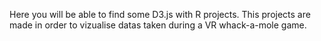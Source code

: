 Here you will be able to find some D3.js with R projects. 
This projects are made in order to vizualise datas taken during a VR whack-a-mole game.
